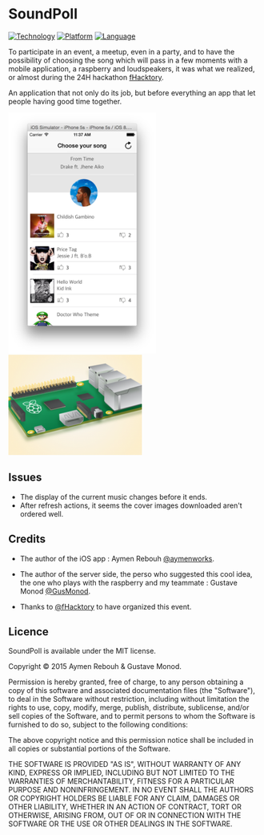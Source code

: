SoundPoll
========
[![Technology](https://img.shields.io/badge/hardware-raspberryB+-lightgrey.svg?style=flat)](http://www.raspberrypi.org/products/model-b-plus/)
[![Platform](https://img.shields.io/badge/iOS-7.0%2B-blue.svg?style=flat)](https://developer.apple.com/iphone/index.action)
[![Language](https://img.shields.io/badge/language-swift-orange.svg?style=flat)](https://developer.apple.com/swift)

To participate in an event, a meetup, even in a party, and to have the possibility of choosing the song which will pass in a few moments with a mobile application, a raspberry and loudspeakers, it was what we realized, or almost during the 24H hackathon [fHacktory](https://www.linkedin.com/company/3299824?trk=prof-exp-company-name). 

An application that not only do its job, but before everything an app that let people having good time together.

<img src="./screenshots/SoundPoll.png" height="480px" text-align=center alt="The home view">
<img src="./screenshots/raspberry.png" height="200px" margin-top=20px text-align=center alt="A raspberry B+">


## Issues

- The display of the current music changes before it ends.
- After refresh actions, it seems the cover images downloaded aren't ordered well.

## Credits

- The author of the iOS app : Aymen Rebouh [@aymenworks](http://twitter.com/aymenworks).

- The author of the server side, the perso who suggested this cool idea, the one who plays with the raspberry and my teammate : Gustave Monod [@GusMonod](https://github.com/GusMonod).
- Thanks to [@fHacktory](https://github.com/fhacktory) to have organized this event.

## Licence

SoundPoll is available under the MIT license.

Copyright © 2015 Aymen Rebouh & Gustave Monod.

Permission is hereby granted, free of charge, to any person obtaining a copy of this software and associated documentation files (the "Software"), to deal in the Software without restriction, including without limitation the rights to use, copy, modify, merge, publish, distribute, sublicense, and/or sell copies of the Software, and to permit persons to whom the Software is furnished to do so, subject to the following conditions:

The above copyright notice and this permission notice shall be included in all copies or substantial portions of the Software.

THE SOFTWARE IS PROVIDED "AS IS", WITHOUT WARRANTY OF ANY KIND, EXPRESS OR IMPLIED, INCLUDING BUT NOT LIMITED TO THE WARRANTIES OF MERCHANTABILITY, FITNESS FOR A PARTICULAR PURPOSE AND NONINFRINGEMENT. IN NO EVENT SHALL THE AUTHORS OR COPYRIGHT HOLDERS BE LIABLE FOR ANY CLAIM, DAMAGES OR OTHER LIABILITY, WHETHER IN AN ACTION OF CONTRACT, TORT OR OTHERWISE, ARISING FROM, OUT OF OR IN CONNECTION WITH THE SOFTWARE OR THE USE OR OTHER DEALINGS IN THE SOFTWARE.
